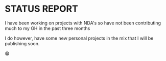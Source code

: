 STATUS REPORT
======
  
I have been working on projects with NDA's so have not been contributing much to my GH in the past three months 
  
I do however, have some new personal projects in the mix that I will be publishing soon.

😁
